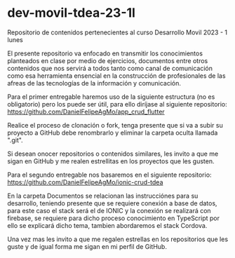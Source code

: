 # dev-movil-tdea-23-1l
Repositorio de contenidos pertenecientes al curso Desarrollo Movil 2023 - 1 lunes

El presente repositorio va enfocado en transmitir los conocimientos planteados en clase por medio de ejercicios, documentos entre otros contenidos que nos servirá a todos
tanto como canal de comunicación como esa herramienta ensencial en la construcción de profesionales de las afreas de las tecnologías de la información y comunicación.

Para el primer entregable haremos uso de la siguiente estructura (no es obligatorio) pero los puede ser útil, para ello diríjase al siguiente repositorio: https://github.com/DanielFelipeAgMo/app_crud_flutter

Realice el proceso de clonación o fork, tenga presente que si va a subir su proyecto a GitHub debe renombrarlo y eliminar la carpeta oculta llamada ".git".

Si desean onocer repositorios o contenidos similares, les invito a que me sigan en GitHub y me realen estrellitas en los proyectos que les gusten.

Para el segundo entregable nos basaremos en el siguiente repositorio: https://github.com/DanielFelipeAgMo/ionic-crud-tdea

En la carpeta Documentos se relacionan las instrucciónes para su desarrollo, teniendo presente que se requiere conexión a base de datos, para este caso
el stack será el de IONIC y la conexión se realizará con firebase, se requiere para dicho proceso conocimiento en TypeScript por ello se explicará dicho tema,
tambien abordaremos el stack Cordova.

Una vez mas les invito a que me regalen estrellas en los repositorios que les guste y de igual forma me sigan en mi perfil de GitHub.
